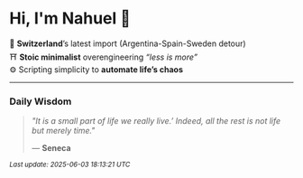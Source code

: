 # Hi, I'm Nahuel :tiger:

📍 **Switzerland**’s latest import (Argentina-Spain-Sweden detour)  
⛩️ **Stoic minimalist** overengineering *“less is more”*  
⚙️ Scripting simplicity to **automate life’s chaos**

---

### Daily Wisdom
> _"It is a small part of life we really live.’ Indeed, all the rest is not life but merely time."_  
>
> — **Seneca**

<sub>*Last update: 2025-06-03 18:13:21 UTC*</sub>

